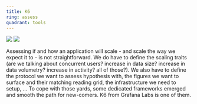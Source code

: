 ```yaml
---
title: K6
ring: assess
quadrant: tools
---
```


[![](https://img.shields.io/badge/blog%20post-0c7cba?logo=gitbook&logoColor=000&style=flat)](https://archicionado.com/p/k6/)
[![](https://img.shields.io/badge/github-de5f85?logo=github&logoColor=000&style=flat)](https://github.com/RVR06/k6)

Assessing if and how an application will scale - and scale the way we expect it to - is not straightforward. We do have to define the scaling traits (are we talking about concurrent users? increase in data size? increase in data volumetry? increase in activity? all of those?). We also have to define the protocol we want to assess hypothesis with, the figures we want to surface and their matching reading grid, the infrastructure we need to setup, …
To cope with those yards, some dedicated frameworks emerged and smooth the path for new-comers. K6 from Grafana Labs is one of them. 